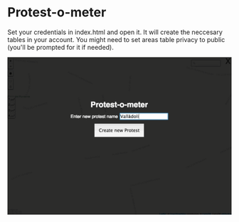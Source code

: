 # Protest-o-meter

Set your credentials in index.html and open it. It will create the neccesary tables in your account. You might need to set areas table privacy to public (you'll be prompted for it if needed).

![Screenshot](https://raw.githubusercontent.com/juanignaciosl/protestometer/master/screenshots/protestometer-1502211128.gif)
